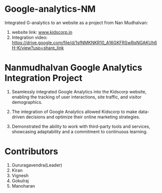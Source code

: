 # Google-analytics-NM
Integrated G-analytics to an website as a project from Nan Mudhalvan:

   1. website link: www.kidscorp.in
   2. Integration video: https://drive.google.com/file/d/1sfNMKNKR10_A16GKFRSwRqNGAKUh6H-K/view?usp=share_link

# Nanmudhalvan Google Analytics Integration Project

  1. Seamlessly integrated Google Analytics into the Kidscorp website, enabling the tracking of user interactions, site traffic, and visitor demographics.

  2. The integration of Google Analytics allowed Kidscorp to make data-driven decisions and optimize their online marketing strategies.

  3. Demonstrated the ability to work with third-party tools and services, showcasing adaptability and a commitment to continuous learning.


# Contributors
  1. Gururagavendra(Leader)
  2. Kiran
  3. Vignesh
  4. Gokulraj
  5. Manoharan
